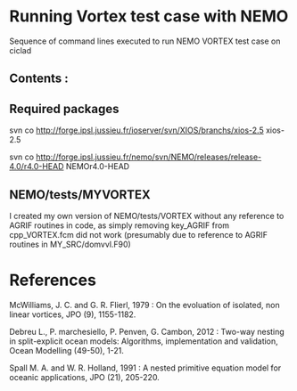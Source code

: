 # Running Vortex test case with NEMO

Sequence of command lines executed to run NEMO VORTEX test case on ciclad

Contents : 
- 

## Required packages

svn co http://forge.ipsl.jussieu.fr/ioserver/svn/XIOS/branchs/xios-2.5  xios-2.5

svn co http://forge.ipsl.jussieu.fr/nemo/svn/NEMO/releases/release-4.0/r4.0-HEAD NEMOr4.0-HEAD

## NEMO/tests/MYVORTEX

I created my own version of NEMO/tests/VORTEX without any reference to AGRIF routines in code, as simply removing key_AGRIF from cpp_VORTEX.fcm did not work (presumably due to reference to AGRIF routines in MY_SRC/domvvl.F90)

# References

McWilliams, J. C. and G. R. Flierl, 1979 : On the evoluation of isolated, non linear vortices, JPO (9), 1155-1182.

Debreu L., P. marchesiello, P. Penven, G. Cambon, 2012 : Two-way nesting in split-explicit ocean models: Algorithms, implementation and validation, Ocean Modelling (49-50), 1-21. 

Spall M. A. and W. R. Holland, 1991 : A nested primitive equation model for oceanic applications, JPO (21), 205-220.
